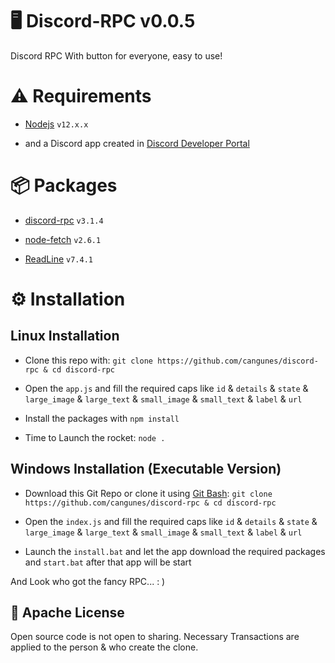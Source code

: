 # 🖥 Discord-RPC v0.0.5

Discord RPC With button for everyone, easy to use!

# ⚠ Requirements

- [Nodejs](https://nodejs.org/en/download/) `v12.x.x`

- and a Discord app created in [Discord Developer Portal](https://discord.com/developers/applications)

# 📦 Packages

- [discord-rpc](https://www.npmjs.com/package/discord-rpc) `v3.1.4`

- [node-fetch](https://www.npmjs.com/package/node-fetch) `v2.6.1`

- [ReadLine](https://www.npmjs.com/package/ws) `v7.4.1`

# ⚙ Installation

## Linux Installation

- Clone this repo with: `git clone https://github.com/cangunes/discord-rpc & cd discord-rpc`

- Open the `app.js` and fill the required caps like `id` & `details` & `state` & `large_image` & `large_text` & `small_image` & `small_text` & `label` & `url`

- Install the packages with `npm install`

- Time to Launch the rocket: `node .`

## Windows Installation (Executable Version)

- Download this Git Repo or clone it using [Git Bash](https://git-scm.com/downloads): `git clone https://github.com/cangunes/discord-rpc & cd discord-rpc`

- Open the `index.js` and fill the required caps like `id` & `details` & `state` & `large_image` & `large_text` & `small_image` & `small_text` & `label` & `url`

- Launch the `install.bat` and let the app download the required packages and `start.bat` after that app will be start

And Look who got the fancy RPC... : )

## 📄 Apache License

Open source code is not open to sharing. Necessary Transactions are applied to the person & who create the clone.
